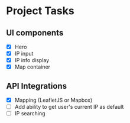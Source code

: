 # Project Tasks

## UI components

- [x] Hero
- [x] IP input
- [x] IP info display
- [x] Map container

## API Integrations

- [x] Mapping (LeafletJS or Mapbox)
- [ ] Add ability to get user's current IP as default
- [ ] IP searching

